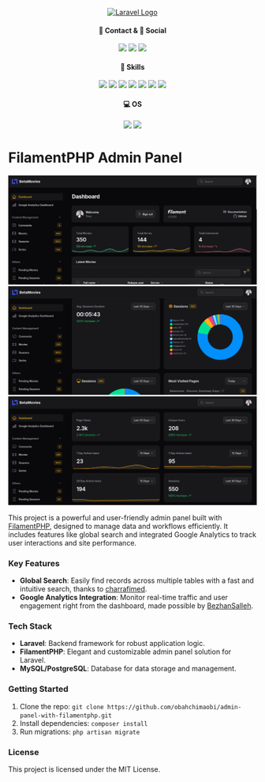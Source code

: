 <p align="center"><a href="https://laravel.com" target="_blank"><img src="https://raw.githubusercontent.com/laravel/art/master/logo-lockup/5%20SVG/2%20CMYK/1%20Full%20Color/laravel-logolockup-cmyk-red.svg" width="400" alt="Laravel Logo"></a>

</p>

<h4 align="center">📱 Contact & 👨 Social</h4>
<p align="center">
<!-- <a href="https://github.com/laravel/framework/actions"><img src="https://github.com/laravel/framework/workflows/tests/badge.svg" alt="Build Status"></a>
<a href="https://packagist.org/packages/laravel/framework"><img src="https://img.shields.io/packagist/dt/laravel/framework" alt="Total Downloads"></a>
<a href="https://packagist.org/packages/laravel/framework"><img src="https://img.shields.io/packagist/v/laravel/framework" alt="Latest Stable Version"></a>
<a href="https://packagist.org/packages/laravel/framework"><img src="https://img.shields.io/packagist/l/laravel/framework" alt="License"></a> -->
<a href="mailto:anthonyobah37@gmail.com"><img src="https://img.shields.io/badge/Gmail-D14836?style=for-the-badge&logo=gmail&logoColor=white"></a>
<a href="https://github.com/obahchimaobi"><img src="https://img.shields.io/badge/GitHub-100000?style=for-the-badge&logo=github&logoColor=white"></a>
<a href="https://linkedin.com/in/obahchimaobi"><img src="https://img.shields.io/badge/LinkedIn-0077B5?style=for-the-badge&logo=linkedin&logoColor=white"></a>
</p>

<h4 align="center">🚀 Skills</h4>
<p align="center">
<a href=""><img src="https://img.shields.io/badge/HTML5-E34F26?style=for-the-badge&logo=html5&logoColor=white"></a>
<a href=""><img src="https://img.shields.io/badge/CSS3-1572B6?style=for-the-badge&logo=css3&logoColor=white"></a>
<a href=""><img src="https://img.shields.io/badge/Sass-CC6699?style=for-the-badge&logo=sass&logoColor=white"></a>
<a href="https://getbootstrap.com"><img src="https://img.shields.io/badge/Bootstrap-563D7C?style=for-the-badge&logo=bootstrap&logoColor=white"></a>
<a href="https://php.net"><img src="https://img.shields.io/badge/PHP-777BB4?style=for-the-badge&logo=php&logoColor=white"></a>
<a href="https://laravel.com"><img src="https://img.shields.io/badge/Laravel-FF2D20?style=for-the-badge&logo=laravel&logoColor=white"></a>
<a href=""><img src="https://img.shields.io/badge/MySQL-00000F?style=for-the-badge&logo=mysql&logoColor=white"></a>
</p>

<h4 align="center">💻 OS</h4>
<p align="center">
<a href="https://fedoraproject.org/"><img src="https://img.shields.io/badge/Fedora-294172?style=for-the-badge&logo=fedora&logoColor=white"></a>
<a href="https://kali.org/"><img src="https://img.shields.io/badge/Kali_Linux-557C94?style=for-the-badge&logo=kali-linux&logoColor=white"></a>
</p>

# FilamentPHP Admin Panel

<img src="public/images/Screenshot From 2024-11-11 12-48-09.png">
<img src="public/images/Screenshot From 2024-11-11 13-17-15.png">
<img src="public/images/Screenshot From 2024-11-11 13-17-08.png">

This project is a powerful and user-friendly admin panel built with [FilamentPHP](https://filamentphp.com/), designed to manage data and workflows efficiently. It includes features like global search and integrated Google Analytics to track user interactions and site performance.

### Key Features
- **Global Search**: Easily find records across multiple tables with a fast and intuitive search, thanks to [charrafimed](https://github.com/charrafimed).
- **Google Analytics Integration**: Monitor real-time traffic and user engagement right from the dashboard, made possible by [BezhanSalleh](https://github.com/BezhanSalleh).

### Tech Stack
- **Laravel**: Backend framework for robust application logic.
- **FilamentPHP**: Elegant and customizable admin panel solution for Laravel.
- **MySQL/PostgreSQL**: Database for data storage and management.

### Getting Started
1. Clone the repo: `git clone https://github.com/obahchimaobi/admin-panel-with-filamentphp.git`
2. Install dependencies: `composer install`
3. Run migrations: `php artisan migrate`

### License
This project is licensed under the MIT License.

